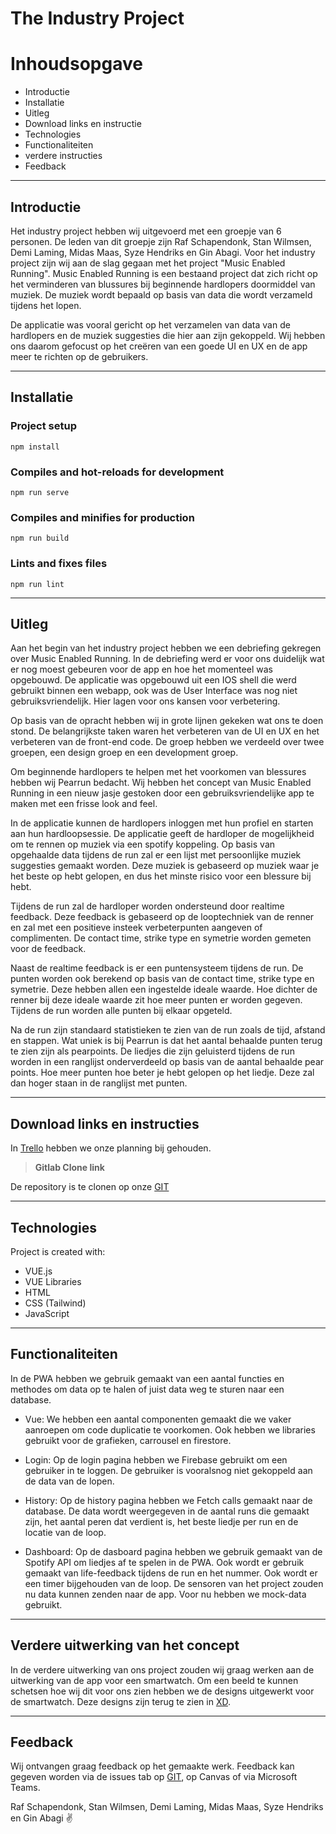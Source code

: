 # **The Industry Project**

# Inhoudsopgave

- Introductie
- Installatie
- Uitleg
- Download links en instructie
- Technologies
- Functionaliteiten
- verdere instructies
- Feedback

---

## **Introductie**

Het industry project hebben wij uitgevoerd met een groepje van 6 personen. De leden van dit groepje zijn Raf Schapendonk, Stan Wilmsen, Demi Laming, Midas Maas, Syze Hendriks en Gin Abagi. Voor het industry project zijn wij aan de slag gegaan met het project "Music Enabled Running". Music Enabled Running is een bestaand project dat zich richt op het verminderen van blussures bij beginnende hardlopers doormiddel van muziek. De muziek wordt bepaald op basis van data die wordt verzameld tijdens het lopen.

De applicatie was vooral gericht op het verzamelen van data van de hardlopers en de muziek suggesties die hier aan zijn gekoppeld. Wij hebben ons daarom gefocust op het creëren van een goede UI en UX en de app meer te richten op de gebruikers.

---

## **Installatie**

### Project setup
```
npm install
```

### Compiles and hot-reloads for development
```
npm run serve
```

### Compiles and minifies for production
```
npm run build
```

### Lints and fixes files
```
npm run lint
```
---

## **Uitleg**

Aan het begin van het industry project hebben we een debriefing gekregen over Music Enabled Running. In de debriefing werd er voor ons duidelijk wat er nog moest gebeuren voor de app en hoe het momenteel was opgebouwd. De applicatie was opgebouwd uit een IOS shell die werd gebruikt binnen een webapp, ook was de User Interface was nog niet gebruiksvriendelijk. Hier lagen voor ons kansen voor verbetering.

Op basis van de opracht hebben wij in grote lijnen gekeken wat ons te doen stond. De belangrijkste taken waren het verbeteren van de UI en UX en het verbeteren van de front-end code. De groep hebben we verdeeld over twee groepen, een design groep en een development groep.

Om beginnende hardlopers te helpen met het voorkomen van blessures hebben wij Pearrun bedacht. Wij hebben het concept van Music Enabled Running in een nieuw jasje gestoken door een gebruiksvriendelijke app te maken met een frisse look and feel.

In de applicatie kunnen de hardlopers inloggen met hun profiel en starten aan hun hardloopsessie. De applicatie geeft de hardloper de mogelijkheid om te rennen op muziek via een spotify koppeling. Op basis van opgehaalde data tijdens de run zal er een lijst met persoonlijke muziek suggesties gemaakt worden. Deze muziek is gebaseerd op muziek waar je het beste op hebt gelopen, en dus het minste risico voor een blessure bij hebt.

Tijdens de run zal de hardloper worden ondersteund door realtime feedback. Deze feedback is gebaseerd op de looptechniek van de renner en zal met een positieve insteek verbeterpunten aangeven of complimenten. De contact time, strike type en symetrie worden gemeten voor de feedback.

Naast de realtime feedback is er een puntensysteem tijdens de run. De punten worden ook berekend op basis van de contact time, strike type en symetrie. Deze hebben allen een ingestelde ideale waarde. Hoe dichter de renner bij deze ideale waarde zit hoe meer punten er worden gegeven. Tijdens de run worden alle punten bij elkaar opgeteld.

Na de run zijn standaard statistieken te zien van de run zoals de tijd, afstand en stappen. Wat uniek is bij Pearrun is dat het aantal behaalde punten terug te zien zijn als pearpoints. De liedjes die zijn geluisterd tijdens de run worden in een ranglijst onderverdeeld op basis van de aantal behaalde pear points. Hoe meer punten hoe beter je hebt gelopen op het liedje. Deze zal dan hoger staan in de ranglijst met punten.

---

## **Download links en instructies**

In [Trello](https://trello.com/b/LK4Kd7Ym/music-enabled-running) hebben we onze planning bij gehouden.

> **Gitlab Clone link**

De repository is te clonen op onze [GIT](https://git.fhict.nl/I447972/music-enabled-running.git)

---

## Technologies

Project is created with:

- VUE.js
- VUE Libraries
- HTML
- CSS (Tailwind)
- JavaScript

---

## **Functionaliteiten**

In de PWA hebben we gebruik gemaakt van een aantal functies en methodes om data op te halen of juist data weg te sturen naar een database.

- Vue: We hebben een aantal componenten gemaakt die we vaker aanroepen om code duplicatie te voorkomen. Ook hebben we libraries gebruikt voor de grafieken, carrousel en firestore.

- Login: Op de login pagina hebben we Firebase gebruikt om een gebruiker in te loggen. De gebruiker is vooralsnog niet gekoppeld aan de data van de lopen.
- History: Op de history pagina hebben we Fetch calls gemaakt naar de database. De data wordt weergegeven in de aantal runs die gemaakt zijn, het aantal peren dat verdient is, het beste liedje per run en de locatie van de loop. 
- Dashboard: Op de dasboard pagina hebben we gebruik gemaakt van de Spotify API om liedjes af te spelen in de PWA. Ook wordt er gebruik gemaakt van life-feedback tijdens de run en het nummer. Ook wordt er een timer bijgehouden van de loop. 
De sensoren van het project zouden nu data kunnen zenden naar de app. Voor nu hebben we mock-data gebruikt. 

---

## **Verdere uitwerking van het concept**

In de verdere uitwerking van ons project zouden wij graag werken aan de uitwerking van de app voor een smartwatch. Om een beeld te kunnen schetsen hoe wij dit voor ons zien hebben we de designs uitgewerkt voor de smartwatch. Deze designs zijn terug te zien in [XD](https://xd.adobe.com/view/4ba69358-f91c-44c2-9273-06aefd146bb0-1ef5/?fullscreen&hints=off).

---

## **Feedback**

Wij ontvangen graag feedback op het gemaakte werk. Feedback kan gegeven worden via de issues tab op [GIT](https://git.fhict.nl/I447972/music-enabled-running/-/issues), op Canvas of via Microsoft Teams.

Raf Schapendonk, Stan Wilmsen, Demi Laming, Midas Maas, Syze Hendriks en Gin Abagi :v:
